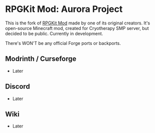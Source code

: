 # RPGKit Mod: Aurora Project
This is the fork of [RPGKit Mod](https://github.com/SweetSnowyWitch/cryotherapy-smp) made by one of its original creators. It's open-source Minecraft mod, created for Cryotherapy SMP server, but decided to be public. Currently in development.

There's WON'T be any official Forge ports or backports.

## Modrinth / Curseforge
- Later

## Discord
- Later

## Wiki
- Later

